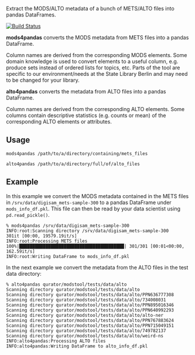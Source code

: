 Extract the MODS/ALTO metadata of a bunch of METS/ALTO files into pandas DataFrames.

[![Build Status](https://circleci.com/gh/qurator-spk/modstool.svg?style=svg)](https://circleci.com/gh/qurator-spk/modstool)

**mods4pandas** converts the MODS metadata from METS files into a pandas DataFrame.

Column names are derived from the corresponding MODS elements. Some domain
knowledge is used to convert elements to a useful column, e.g. produce sets
instead of ordered lists for topics, etc. Parts of the tool are specific to
our environment/needs at the State Library Berlin and may need to be changed for
your library.

**alto4pandas** converts the metadata from ALTO files into a pandas DataFrame.

Column names are derived from the corresponding ALTO elements. Some columns
contain descriptive statistics (e.g. counts or mean) of the corresponding ALTO
elements or attributes.

## Usage
~~~
mods4pandas /path/to/a/directory/containing/mets_files
~~~

~~~
alto4pandas /path/to/a/directory/full/of/alto_files
~~~

## Example
In this example we convert the MODS metadata contained in the METS files in
`/srv/data/digisam_mets-sample-300` to a pandas DataFrame under
`mods_info_df.pkl`. This file can then be read by your data scientist using
`pd.read_pickle()`.

~~~
% mods4pandas /srv/data/digisam_mets-sample-300
INFO:root:Scanning directory /srv/data/digisam_mets-sample-300
301it [00:00, 19579.19it/s]
INFO:root:Processing METS files
100%|████████████████████████████████████████| 301/301 [00:01<00:00, 162.59it/s]
INFO:root:Writing DataFrame to mods_info_df.pkl
~~~

In the next example we convert the metadata from the ALTO files in the test data
directory:

~~~
% alto4pandas qurator/modstool/tests/data/alto
Scanning directory qurator/modstool/tests/data/alto
Scanning directory qurator/modstool/tests/data/alto/PPN636777308
Scanning directory qurator/modstool/tests/data/alto/734008031
Scanning directory qurator/modstool/tests/data/alto/PPN895016346
Scanning directory qurator/modstool/tests/data/alto/PPN640992293
Scanning directory qurator/modstool/tests/data/alto/alto-ner
Scanning directory qurator/modstool/tests/data/alto/PPN767883624
Scanning directory qurator/modstool/tests/data/alto/PPN715049151
Scanning directory qurator/modstool/tests/data/alto/749782137
Scanning directory qurator/modstool/tests/data/alto/weird-ns
INFO:alto4pandas:Processing ALTO files
INFO:alto4pandas:Writing DataFrame to alto_info_df.pkl
~~~
